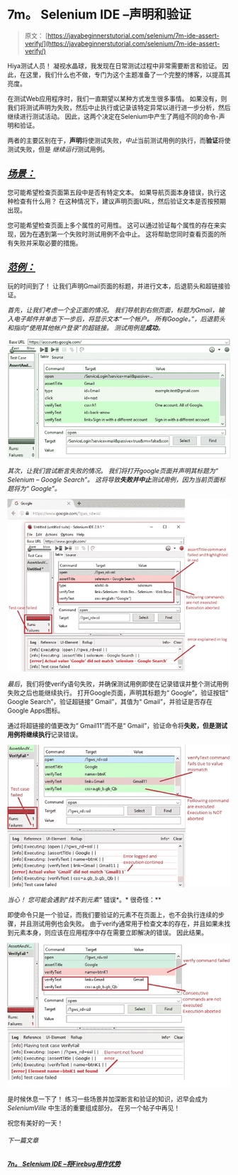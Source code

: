 # 7m。 Selenium IDE –声明和验证

> 原文： [https://javabeginnerstutorial.com/selenium/7m-ide-assert-verify/](https://javabeginnerstutorial.com/selenium/7m-ide-assert-verify/)

Hiya测试人员！ 凝视水晶球，我发现在日常测试过程中非常需要断言和验证。 因此，在这里，我们什么也不做，专门为这个主题准备了一个完整的博客，以提高其亮度。

在测试Web应用程序时，我们一直期望以某种方式发生很多事情。 如果没有，则我们将测试声明为失败，然后中止执行或记录该特定异常以进行进一步分析，然后继续进行测试活动。 因此，这两个决定在Selenium中产生了两组不同的命令-声明和验证。

两者的主要区别在于，**声明**将使测试失败，*中止*当前测试用例的执行，而**验证**将使测试失败，但是 *继续运行*测试用例。

## *<u>场景：</u>*

您可能希望检查页面第五段中是否有特定文本。 如果导航页面本身错误，执行这种检查有什么用？ 在这种情况下，建议声明页面URL，然后验证文本是否按预期出现。

您可能希望检查页面上多个属性的可用性。 这可以通过验证每个属性的存在来实现，因为在遇到第一个失败时测试用例不会中止。 这将帮助您同时查看页面的所有失败并采取必要的措施。

## *<u>范例：</u>*

玩的时间到了！ 让我们声明Gmail页面的标题，并进行文本，后退箭头和超链接验证。

*首先，让我们考虑一个全正面的情况。 我们导航到右侧页面，标题为Gmail，输入电子邮件并单击下一步后，将显示文本“一个帐户。 所有Google。”，后退箭头和指向“使用其他帐户登录”的超链接。 测试用例是**成功**。*

![Assert_Passed](img/18bce0f64f16f1ed9ef0b2f46e00208f.png)

*其次，让我们尝试断言失败的情况。 我们将打开google页面并声明其标题为“ Selenium – Google Search”。 这将导致**失败并中止**测试用例，因为当前页面标题将为“ Google”。*

![Assert_Failed](img/907b612ab5d42456db684e752db98085.png)    

*最后*，我们将使verify语句失败，并确保测试用例即使在记录错误并整个测试用例失败之后也能继续执行。 打开Goog​​le页面，声明其标题为“ Google”，验证按钮“ Google Search”，验证超链接“ Gmail”，其值为“ Gmail”，并验证是否存在Google Apps图标。

通过将超链接的值更改为“ Gmail11”而不是“ Gmail”，验证命令将**失败，但是测试用例将继续执行**记录错误。

![Verify_Failed](img/1f798fe7f4f3288d78994a199dc08da6.png)

**当心！ 您可能会遇到*“找不到元素”* 错误*。* 很奇怪：**

即使命令只是一个验证，而我们要验证的元素不在页面上，也不会执行连续的步骤，并且测试用例也会失败。 由于verify通常用于检查文本的存在，并且如果未找到元素本身，则应该在应用程序中存在需要立即解决的错误。 因此结果。

![Verify_abort](img/5642bd1bfab002baaca11a3491526671.png)

是时候休息一下了！ 练习一些场景并加深断言和验证的知识，迟早会成为 *SeleniumVille* 中生活的重要组成部分。 在另一个帖子中再见！

祝您有美好的一天！

###### 下一篇文章

##### [7n。 Selenium IDE –将Firebug用作优势](https://javabeginnerstutorial.com/selenium/7n-ide-using-firebug/ "7n. Selenium IDE – Using firebug as an advantage")